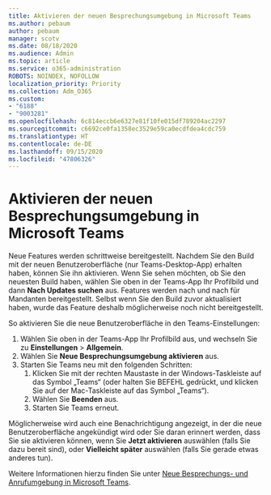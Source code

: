 ```yaml
---
title: Aktivieren der neuen Besprechungsumgebung in Microsoft Teams
ms.author: pebaum
author: pebaum
manager: scotv
ms.date: 08/18/2020
ms.audience: Admin
ms.topic: article
ms.service: o365-administration
ROBOTS: NOINDEX, NOFOLLOW
localization_priority: Priority
ms.collection: Adm_O365
ms.custom:
- "6188"
- "9003281"
ms.openlocfilehash: 6c814eccb6e6327e81f10fe015df789204ac2297
ms.sourcegitcommit: c6692ce0fa1358ec3529e59ca0ecdfdea4cdc759
ms.translationtype: HT
ms.contentlocale: de-DE
ms.lasthandoff: 09/15/2020
ms.locfileid: "47806326"
---
```

# <a name="enable-the-new-meeting-experience-in-microsoft-teams"></a>Aktivieren der neuen Besprechungsumgebung in Microsoft Teams

Neue Features werden schrittweise bereitgestellt. Nachdem Sie den Build mit der neuen Benutzeroberfläche (nur Teams-Desktop-App) erhalten haben, können Sie ihn aktivieren. Wenn Sie sehen möchten, ob Sie den neuesten Build haben, wählen Sie oben in der Teams-App Ihr Profilbild und dann **Nach Updates suchen** aus. Features werden nach und nach für Mandanten bereitgestellt. Selbst wenn Sie den Build zuvor aktualisiert haben, wurde das Feature deshalb möglicherweise noch nicht bereitgestellt.  

So aktivieren Sie die neue Benutzeroberfläche in den Teams-Einstellungen:

1. Wählen Sie oben in der Teams-App Ihr Profilbild aus, und wechseln Sie zu **Einstellungen** >  **Allgemein**. 
2. Wählen Sie **Neue Besprechungsumgebung aktivieren** aus.
3. Starten Sie Teams neu mit den folgenden Schritten:
    1. Klicken Sie mit der rechten Maustaste in der Windows-Taskleiste auf das Symbol „Teams“ (oder halten Sie BEFEHL gedrückt, und klicken Sie auf der Mac-Taskleiste auf das Symbol „Teams“).
    2. Wählen Sie **Beenden** aus.
    3. Starten Sie Teams erneut.

Möglicherweise wird auch eine Benachrichtigung angezeigt, in der die neue Benutzeroberfläche angekündigt wird oder Sie daran erinnert werden, dass Sie sie aktivieren können, wenn Sie **Jetzt aktivieren** auswählen (falls Sie dazu bereit sind), oder **Vielleicht später** auswählen (falls Sie gerade etwas anderes tun).  

Weitere Informationen hierzu finden Sie unter [Neue Besprechungs- und Anrufumgebung in Microsoft Teams](https://techcommunity.microsoft.com/t5/microsoft-teams-blog/new-meeting-and-calling-experience-in-microsoft-teams/ba-p/1537581).